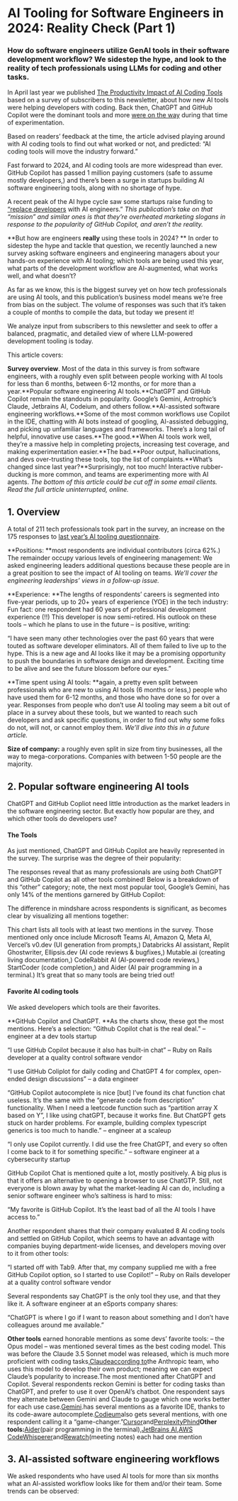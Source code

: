 # AI Tooling for Software Engineers in 2024: Reality Check (Part 1)
### How do software engineers utilize GenAI tools in their software development workflow? We sidestep the hype, and look to the reality of tech professionals using LLMs for coding and other tasks.
In April last year we published [The Productivity Impact of AI Coding Tools](https://newsletter.pragmaticengineer.com/p/ai-coding-tools) based on a survey of subscribers to this newsletter, about how new AI tools were helping developers with coding. Back then, ChatGPT and GitHub Copilot were the dominant tools and more [were on the way](https://blog.pragmaticengineer.com/github-copilot-alternatives/) during that time of experimentation.

Based on readers’ feedback at the time, the article advised playing around with AI coding tools to find out what worked or not, and predicted: “AI coding tools will move the industry forward.”

Fast forward to 2024, and AI coding tools are more widespread than ever. GitHub Copilot has passed 1 million paying customers (safe to assume mostly developers,) and there’s been a surge in startups building AI software engineering tools, along with no shortage of hype.

A recent peak of the AI hype cycle saw some startups raise funding to [“replace developers](https://newsletter.pragmaticengineer.com/i/142616988/is-the-ai-developera-threat-to-jobs-or-a-marketing-stunt) with AI engineers.” *This publication’s take on that “mission” and similar ones is that they’re overheated marketing slogans in response to the popularity of GitHub Copilot, and aren’t the reality.*

**But how are engineers ****really**** using these tools in 2024? **
In order to sidestep the hype and tackle that question, we recently launched a new survey asking software engineers and engineering managers about your hands-on experience with AI tooling; which tools are being used this year, what parts of the development workflow are AI-augmented, what works well, and what doesn’t?

As far as we know, this is the biggest survey yet on how tech professionals are using AI tools, and this publication’s business model means we’re free from bias on the subject. The volume of responses was such that it’s taken a couple of months to compile the data, but today we present it!

We analyze input from subscribers to this newsletter and seek to offer a balanced, pragmatic, and detailed view of where LLM-powered development tooling is today.

This article covers:

**Survey overview**. Most of the data in this survey is from software engineers, with a roughly even split between people working with AI tools for less than 6 months, between 6-12 months, or for more than a year.**Popular software engineering AI tools.**ChatGPT and GitHub Copilot remain the standouts in popularity. Google’s Gemini, Antrophic’s Claude, Jetbrains AI, Codeium, and others follow.**AI-assisted software engineering workflows.**Some of the most common workflows use Copilot in the IDE, chatting with AI bots instead of googling, AI-assisted debugging, and picking up unfamiliar languages and frameworks. There’s a long tail of helpful, innovative use cases.**The good.**When AI tools work well, they’re a massive help in completing projects, increasing test coverage, and making experimentation easier.**The bad.**Poor output, hallucinations, and devs over-trusting these tools, top the list of complaints.**What’s changed since last year?**Surprisingly, not too much! Interactive rubber-ducking is more common, and teams are experimenting more with AI agents.
*The bottom of this article could be cut off in some email clients. Read the full article uninterrupted, online.*
## 1. Overview
A total of 211 tech professionals took part in the survey, an increase on the 175 responses to [last year’s AI tooling questionnaire](https://newsletter.pragmaticengineer.com/p/ai-coding-tools).

**Positions: **most respondents are individual contributors (circa 62%.) The remainder occupy various levels of engineering management:
We asked engineering leaders additional questions because these people are in a great position to see the impact of AI tooling on teams. *We’ll cover the engineering leaderships’ views in a follow-up issue.*

**Experience: **The lengths of respondents’ careers is segmented into five-year periods, up to 20+ years of experience (YOE) in the tech industry:
Fun fact: one respondent had 60 years of professional development experience (!!) This developer is now semi-retired. His outlook on these tools – which he plans to use in the future – is positive, writing:

“I have seen many other technologies over the past 60 years that were touted as software developer eliminators. All of them failed to live up to the hype. This is a new age and AI looks like it may be a promising opportunity to push the boundaries in software design and development. Exciting time to be alive and see the future blossom before our eyes.”

**Time spent using AI tools: **again, a pretty even split between professionals who are new to using AI tools (6 months or less,) people who have used them for 6-12 months, and those who have done so for over a year.
Responses from people who don’t use AI tooling may seem a bit out of place in a survey about these tools, but we wanted to reach such developers and ask specific questions, in order to find out why some folks do not, will not, or cannot employ them. *We’ll dive into this in a future article.*

**Size of company:** a roughly even split in size from tiny businesses, all the way to mega-corporations. Companies with between 1-50 people are the majority.
## 2. Popular software engineering AI tools
ChatGPT and GitHub Copliot need little introduction as the market leaders in the software engineering sector. But exactly how popular are they, and which other tools do developers use?

#### The Tools
As just mentioned, ChatGPT and GitHub Copilot are heavily represented in the survey. The surprise was the degree of their popularity:

The responses reveal that as many professionals are using *both* ChatGPT and GitHub Copilot as all other tools combined! Below is a breakdown of this “other” category; note, the next most popular tool, Google’s Gemini, has only 14% of the mentions garnered by GitHub Copilot:

The difference in mindshare across respondents is significant, as becomes clear by visualizing all mentions together:

This chart lists all tools with at least two mentions in the survey. Those mentioned only once include Microsoft Teams AI, Amazon Q, Meta AI, Vercel’s v0.dev (UI generation from prompts,) Databricks AI assistant, Replit Ghostwriter, Ellipsis.dev (AI code reviews & bugfixes,) Mutable.ai (creating living documentation,) CodeRabbit AI (AI-powered code reviews,) StartCoder (code completion,) and Aider (AI pair programming in a terminal.) It’s great that so many tools are being tried out!

#### Favorite AI coding tools
We asked developers which tools are their favorites.

**GitHub Copilot and ChatGPT. **As the charts show, these got the most mentions. Here’s a selection:
“Github Copilot chat is the real deal.” – engineer at a dev tools startup

“I use GitHub Copilot because it also has built-in chat” – Ruby on Rails developer at a quality control software vendor

“I use GitHub Coliplot for daily coding and ChatGPT 4 for complex, open-ended design discussions” – a data engineer

“GitHub Copilot autocomplete is nice [but] I’ve found its chat function chat useless. It’s the same with the “generate code from description” functionality. When I need a leetcode function such as “partition array X based on Y”, I like using chatGPT, because it works fine. But ChatGPT gets stuck on harder problems. For example, building complex typescript generics is too much to handle.” – engineer at a scaleup

“I only use Copilot currently. I did use the free ChatGPT, and every so often I come back to it for something specific.” – software engineer at a cybersecurity startup

GitHub Copilot Chat is mentioned quite a lot, mostly positively. A big plus is that it offers an alternative to opening a browser to use ChatGTP. Still, not everyone is blown away by what the market-leading AI can do, including a senior software engineer who’s saltiness is hard to miss:

“My favorite is GitHub Copilot. It’s the least bad of all the AI tools I have access to.”

Another respondent shares that their company evaluated 8 AI coding tools and settled on GitHub Copilot, which seems to have an advantage with companies buying department-wide licenses, and developers moving over to it from other tools:

“I started off with Tab9. After that, my company supplied me with a free GitHub Copilot option, so I started to use Copilot!” – Ruby on Rails developer at a quality control software vendor

Several respondents say ChatGPT is the only tool they use, and that they like it. A software engineer at an eSports company shares:

“ChatGPT is where I go if I want to reason about something and I don’t have colleagues around me available.”

**Other tools** earned honorable mentions as some devs’ favorite tools:
– the Opus model – was mentioned several times as the best coding model. This was before the Claude 3.5 Sonnet model was released, which is much more proficient with coding tasks,[Claude](https://claude.ai/)[according to](https://www.anthropic.com/news/claude-3-5-sonnet)the Anthropic team, who uses this model to develop their own product; meaning we can expect Claude’s popularity to increase.The most mentioned after ChatGPT and Copilot. Several respondents reckon Gemini is better for coding tasks than ChatGPT, and prefer to use it over OpenAI’s chatbot. One respondent says they alternate between Gemini and Claude to gauge which one works better for each use case.[Gemini](https://gemini.google.com/).has several mentions as a favorite IDE, thanks to its code-aware autocomplete.[Codieum](https://codeium.com/)also gets several mentions, with one respondent calling it a “game-changer.”[Cursor](https://www.cursor.com/)and[Perplexity](https://www.perplexity.ai/?__cf_chl_tk=APpQg437C4fCJZbe8j8GXHNAuOXSZV7maVZal8F3Dfw-1720786519-0.0.1.1-8062)[Phind](https://www.phind.com/)**Other tools:**[Aider](https://aider.chat/)(pair programming in the terminal),[JetBrains AI](https://www.jetbrains.com/ai/),[AWS CodeWhisperer](https://aws.amazon.com/blogs/aws/amazon-codewhisperer-free-for-individual-use-is-now-generally-available/)and[Rewatch](https://rewatch.com/)(meeting notes) each had one mention
## 3. AI-assisted software engineering workflows
We asked respondents who have used AI tools for more than six months what an AI-assisted workflow looks like for them and/or their team. Some trends can be observed: